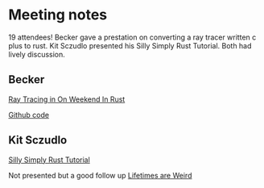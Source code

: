 # Meeting notes

19 attendees! Becker gave a prestation on converting a ray tracer written c plus to rust. Kit Sczudlo presented 
his Silly Simply Rust Tutorial. Both had lively discussion. 

## Becker
[Ray Tracing in On Weekend In Rust](https://docs.google.com/a/deathbyescalator.com/presentation/d/1eR1bm1-X0sJR1rx4Ifo0tN3pyPWFtp6mZlYVhz8Uogc/edit?usp=sharing)

[Github code](https://github.com/sbeckeriv/Ray-Tracing-in-One-Weekend-in-Rust/)


## Kit Sczudlo

[Silly Simply Rust Tutorial](https://gist.github.com/kscz/9e583e538f733ad53e21) 


Not presented but a good follow up [Lifetimes are Weird](https://gist.github.com/kscz/76a31c068daea8341b4812d56515bd65)
